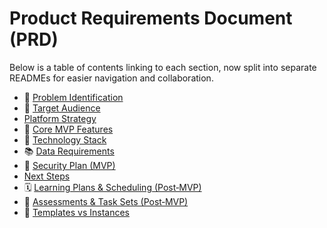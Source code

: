 # Product Requirements Document (PRD)

Below is a table of contents linking to each section, now split into separate READMEs for easier navigation and collaboration.

- 🧩 [Problem Identification](./problem-identification.md)
- 🎯 [Target Audience](./target-audience.md)
- [Platform Strategy](./platform-strategy.md)
- 🚀 [Core MVP Features](./core-mvp-features.md)
- 🧰 [Technology Stack](./technology-stack.md)
- 📚 [Data Requirements](./data-requirements.md)
- 🔐 [Security Plan (MVP)](./security-plan.md)
- [Next Steps](./next-steps.md)
- 🗓️ [Learning Plans & Scheduling (Post‑MVP)](./learning-plans.md)
- 🧪 [Assessments & Task Sets (Post‑MVP)](./assessments-and-task-sets.md)
- 📐 [Templates vs Instances](./templates-and-instances.md)
